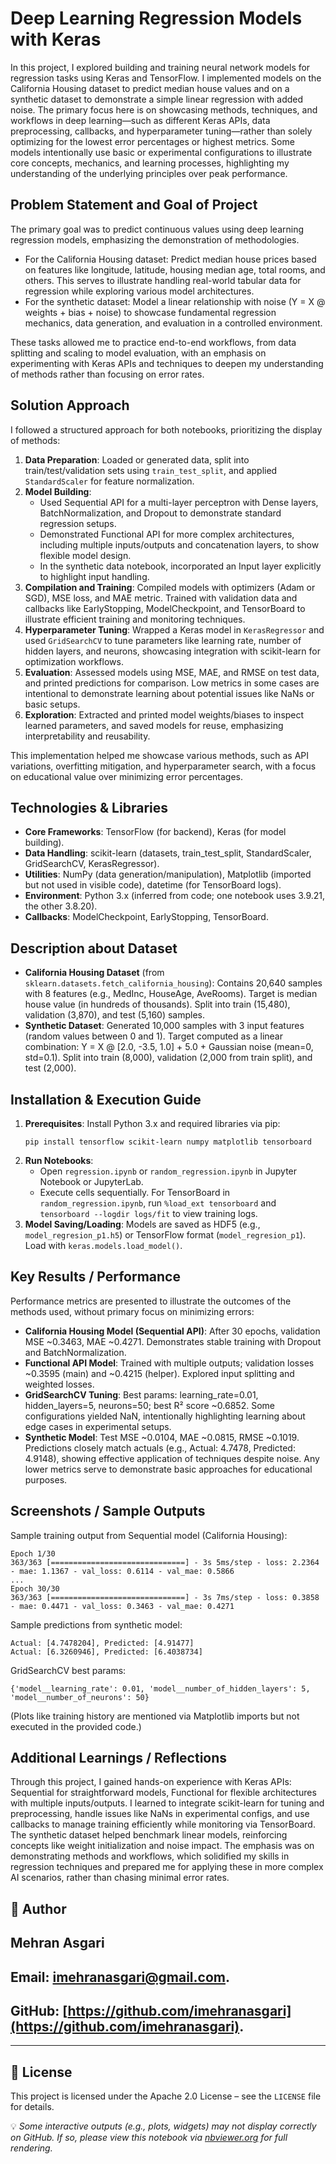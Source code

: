 # Deep Learning Regression Models with Keras

In this project, I explored building and training neural network models for regression tasks using Keras and TensorFlow. I implemented models on the California Housing dataset to predict median house values and on a synthetic dataset to demonstrate a simple linear regression with added noise. The primary focus here is on showcasing methods, techniques, and workflows in deep learning—such as different Keras APIs, data preprocessing, callbacks, and hyperparameter tuning—rather than solely optimizing for the lowest error percentages or highest metrics. Some models intentionally use basic or experimental configurations to illustrate core concepts, mechanics, and learning processes, highlighting my understanding of the underlying principles over peak performance.

## Problem Statement and Goal of Project

The primary goal was to predict continuous values using deep learning regression models, emphasizing the demonstration of methodologies.

- For the California Housing dataset: Predict median house prices based on features like longitude, latitude, housing median age, total rooms, and others. This serves to illustrate handling real-world tabular data for regression while exploring various model architectures.
- For the synthetic dataset: Model a linear relationship with noise (Y = X @ weights + bias + noise) to showcase fundamental regression mechanics, data generation, and evaluation in a controlled environment.

These tasks allowed me to practice end-to-end workflows, from data splitting and scaling to model evaluation, with an emphasis on experimenting with Keras APIs and techniques to deepen my understanding of methods rather than focusing on error rates.

## Solution Approach

I followed a structured approach for both notebooks, prioritizing the display of methods:

1. **Data Preparation**: Loaded or generated data, split into train/test/validation sets using `train_test_split`, and applied `StandardScaler` for feature normalization.
2. **Model Building**:
   - Used Sequential API for a multi-layer perceptron with Dense layers, BatchNormalization, and Dropout to demonstrate standard regression setups.
   - Demonstrated Functional API for more complex architectures, including multiple inputs/outputs and concatenation layers, to show flexible model design.
   - In the synthetic data notebook, incorporated an Input layer explicitly to highlight input handling.
3. **Compilation and Training**: Compiled models with optimizers (Adam or SGD), MSE loss, and MAE metric. Trained with validation data and callbacks like EarlyStopping, ModelCheckpoint, and TensorBoard to illustrate efficient training and monitoring techniques.
4. **Hyperparameter Tuning**: Wrapped a Keras model in `KerasRegressor` and used `GridSearchCV` to tune parameters like learning rate, number of hidden layers, and neurons, showcasing integration with scikit-learn for optimization workflows.
5. **Evaluation**: Assessed models using MSE, MAE, and RMSE on test data, and printed predictions for comparison. Low metrics in some cases are intentional to demonstrate learning about potential issues like NaNs or basic setups.
6. **Exploration**: Extracted and printed model weights/biases to inspect learned parameters, and saved models for reuse, emphasizing interpretability and reusability.

This implementation helped me showcase various methods, such as API variations, overfitting mitigation, and hyperparameter search, with a focus on educational value over minimizing error percentages.

## Technologies & Libraries

- **Core Frameworks**: TensorFlow (for backend), Keras (for model building).
- **Data Handling**: scikit-learn (datasets, train_test_split, StandardScaler, GridSearchCV, KerasRegressor).
- **Utilities**: NumPy (data generation/manipulation), Matplotlib (imported but not used in visible code), datetime (for TensorBoard logs).
- **Environment**: Python 3.x (inferred from code; one notebook uses 3.9.21, the other 3.8.20).
- **Callbacks**: ModelCheckpoint, EarlyStopping, TensorBoard.

## Description about Dataset

- **California Housing Dataset** (from `sklearn.datasets.fetch_california_housing`): Contains 20,640 samples with 8 features (e.g., MedInc, HouseAge, AveRooms). Target is median house value (in hundreds of thousands). Split into train (15,480), validation (3,870), and test (5,160) samples.
- **Synthetic Dataset**: Generated 10,000 samples with 3 input features (random values between 0 and 1). Target computed as a linear combination: Y = X @ [2.0, -3.5, 1.0] + 5.0 + Gaussian noise (mean=0, std=0.1). Split into train (8,000), validation (2,000 from train split), and test (2,000).

## Installation & Execution Guide

1. **Prerequisites**: Install Python 3.x and required libraries via pip:
   ```
   pip install tensorflow scikit-learn numpy matplotlib tensorboard
   ```
2. **Run Notebooks**:
   - Open `regression.ipynb` or `random_regression.ipynb` in Jupyter Notebook or JupyterLab.
   - Execute cells sequentially. For TensorBoard in `random_regression.ipynb`, run `%load_ext tensorboard` and `tensorboard --logdir logs/fit` to view training logs.
3. **Model Saving/Loading**: Models are saved as HDF5 (e.g., `model_regresion_p1.h5`) or TensorFlow format (`model_regresion_p1`). Load with `keras.models.load_model()`.

## Key Results / Performance

Performance metrics are presented to illustrate the outcomes of the methods used, without primary focus on minimizing errors:

- **California Housing Model (Sequential API)**: After 30 epochs, validation MSE ~0.3463, MAE ~0.4271. Demonstrates stable training with Dropout and BatchNormalization.
- **Functional API Model**: Trained with multiple outputs; validation losses ~0.3595 (main) and ~0.4215 (helper). Explored input splitting and weighted losses.
- **GridSearchCV Tuning**: Best params: learning_rate=0.01, hidden_layers=5, neurons=50; best R² score ~0.6852. Some configurations yielded NaN, intentionally highlighting learning about edge cases in experimental setups.
- **Synthetic Model**: Test MSE ~0.0104, MAE ~0.0815, RMSE ~0.1019. Predictions closely match actuals (e.g., Actual: 4.7478, Predicted: 4.9148), showing effective application of techniques despite noise. Any lower metrics serve to demonstrate basic approaches for educational purposes.

## Screenshots / Sample Outputs

Sample training output from Sequential model (California Housing):
```
Epoch 1/30
363/363 [==============================] - 3s 5ms/step - loss: 2.2364 - mae: 1.1367 - val_loss: 0.6114 - val_mae: 0.5866
...
Epoch 30/30
363/363 [==============================] - 3s 7ms/step - loss: 0.3858 - mae: 0.4471 - val_loss: 0.3463 - val_mae: 0.4271
```

Sample predictions from synthetic model:
```
Actual: [4.7478204], Predicted: [4.91477]
Actual: [6.3260946], Predicted: [6.4038734]
```

GridSearchCV best params:
```
{'model__learning_rate': 0.01, 'model__number_of_hidden_layers': 5, 'model__number_of_neurons': 50}
```

(Plots like training history are mentioned via Matplotlib imports but not executed in the provided code.)

## Additional Learnings / Reflections

Through this project, I gained hands-on experience with Keras APIs: Sequential for straightforward models, Functional for flexible architectures with multiple inputs/outputs. I learned to integrate scikit-learn for tuning and preprocessing, handle issues like NaNs in experimental configs, and use callbacks to manage training efficiently while monitoring via TensorBoard. The synthetic dataset helped benchmark linear models, reinforcing concepts like weight initialization and noise impact. The emphasis was on demonstrating methods and workflows, which solidified my skills in regression techniques and prepared me for applying these in more complex AI scenarios, rather than chasing minimal error rates.

## 👤 Author

## Mehran Asgari
## **Email:** [imehranasgari@gmail.com](mailto:imehranasgari@gmail.com).
## **GitHub:** [https://github.com/imehranasgari](https://github.com/imehranasgari).

---

## 📄 License

This project is licensed under the Apache 2.0 License – see the `LICENSE` file for details.

💡 *Some interactive outputs (e.g., plots, widgets) may not display correctly on GitHub. If so, please view this notebook via [nbviewer.org](https://nbviewer.org) for full rendering.*